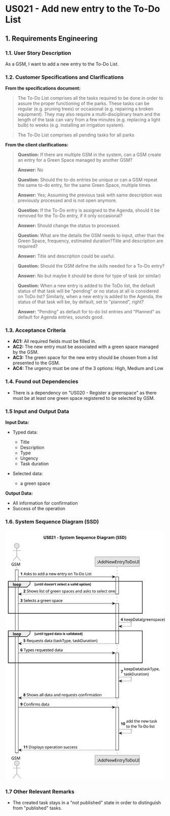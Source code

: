 # US021 - Add new entry to the To-Do List


## 1. Requirements Engineering

### 1.1. User Story Description

As a GSM, I want to add a new entry to the To-Do List.

### 1.2. Customer Specifications and Clarifications 

**From the specifications document:**

>	The To-Do List comprises all the tasks required to
be done in order to assure the proper functioning of the parks. These tasks
can be regular (e.g. pruning trees) or occasional (e.g. repairing a broken
equipment). They may also require a multi-disciplinary team and the length
of the task can vary from a few minutes (e.g. replacing a light bulb) to weeks
(e.g. installing an irrigation system).

>	The To-Do List comprises all pending tasks for all parks

**From the client clarifications:**

> **Question:** If there are multiple GSM in the system, can a GSM create an entry for a Green Space managed by another GSM?
>
> **Answer:** No

> **Question:** Should the to-do entries be unique or can a GSM repeat the same to-do entry, for the same Green Space, multiple times
>
> **Answer:** Yes; Assuming the previous task with same description was previously processed and is not open anymore.

> **Question:** If the To-Do entry is assigned to the Agenda, should it be removed for the To-Do entry, if it only occasional?
> 
> **Answer:** Should change the status to processed.

> **Question:** What are the details the GSM needs to input, other than the Green Space, frequency, estimated duration?Title and description are required?
> 
> **Answer:** Title and description could be useful.

> **Question:** Should the GSM define the skills needed for a To-Do entry?
> 
> **Answer:** No but maybe it should be done for type of task (or similar)

> **Question:** When a new entry is added to the ToDo list, the default status of that task will be "pending" or no status at all is considered on ToDo list?
Similarly, when a new entry is added to the Agenda, the status of that task will be, by default, set to "planned", right?
> 
> **Answer:** "Pending" as default for to-do list entries and "Planned" as default for Agenda entries, sounds good.
 
### 1.3. Acceptance Criteria

* **AC1:** All required fields must be filled in.
* **AC2:** The new entry must be associated with a green space managed by the GSM.
* **AC3:** The green space for the new entry should be chosen from a
  list presented to the GSM.
* **AC4:** The urgency must be one of the 3 options: High, Medium and Low

### 1.4. Found out Dependencies

* There is a dependency on "US020 - Register a greenspace" as there must be at least one green space registered to be selected by GSM.

### 1.5 Input and Output Data

**Input Data:**

* Typed data:
    * Title
    * Description
    * Type
    * Urgency
    * Task duration
	
* Selected data:
    * a green space


**Output Data:**

* All information for confirmation
* Success of the operation

### 1.6. System Sequence Diagram (SSD)


![System Sequence Diagram](svg/us021-system-sequence-diagram.svg)

### 1.7 Other Relevant Remarks

* The created task stays in a "not published" state in order to distinguish from "published" tasks.
